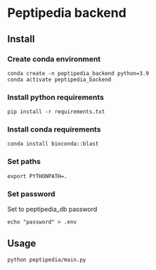 # Peptipedia backend
## Install


### Create conda environment
```
conda create -n peptipedia_backend python=3.9
conda activate peptipedia_backend
```

### Install python requirements
```
pip install -r requirements.txt
```
### Install conda requirements
```
conda install bioconda::blast
```
### Set paths
```
export PYTHONPATH=.
```

### Set password

Set to peptipedia_db password

```
echo "password" > .env
```

## Usage
```
python peptipedia/main.py
```